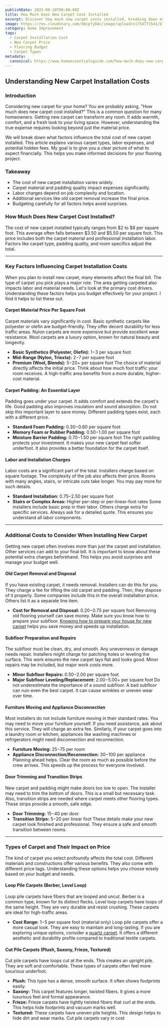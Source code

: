 ```yaml
---
publishDate: 2025-08-10T00:00:00Z
title: How Much Does New Carpet Cost Installed
excerpt: Discover how much new carpet costs installed, breaking down expenses for materials, labor, and hidden fees to help you budget.
image: https://res.cloudinary.com/dbcpfy04c/image/upload/v1754771541/blog_image_1754771541_ixk99a.webp
category: Home Improvement
tags:
  - Carpet Installation Cost
  - New Carpet Price
  - Flooring Budget
  - Carpet Types
metadata:
  canonical: https://www.homeessentialsguide.com/how-much-does-new-carpet-cost-installed
---
```


## Understanding New Carpet Installation Costs

### Introduction
Considering new carpet for your home? You are probably asking, "How much does new carpet cost installed?" This is a common question for many homeowners. Getting new carpet can transform any room. It adds warmth, comfort, and a fresh look to your living space. However, understanding the true expense requires looking beyond just the material price.

We will break down what factors influence the total cost of new carpet installed. This article explains various carpet types, labor expenses, and potential hidden fees. My goal is to give you a clear picture of what to expect financially. This helps you make informed decisions for your flooring project.

### Takeaway
*   The cost of new carpet installation varies widely.
*   Carpet material and padding quality impact expenses significantly.
*   Labor charges depend on job complexity and location.
*   Additional services like old carpet removal increase the final price.
*   Budgeting carefully for all factors helps avoid surprises.

### How Much Does New Carpet Cost Installed?
The cost of new carpet installed typically ranges from $2 to $8 per square foot. This average often falls between $3.50 and $5.50 per square foot. This price includes both the carpet material and professional installation labor. Factors like carpet type, padding quality, and room specifics adjust the total.

---

### Key Factors Influencing Carpet Installation Costs
When you plan to install new carpet, many elements affect the final bill. The type of carpet you pick plays a major role. The area getting carpeted also impacts labor and material needs. Let's look at the primary cost drivers. Understanding these factors helps you budget effectively for your project. I find it helps to list these out.

#### Carpet Material Price Per Square Foot
Carpet materials vary significantly in cost. Basic synthetic carpets like polyester or olefin are budget-friendly. They offer decent durability for less traffic areas. Nylon carpets are more expensive but provide excellent wear resistance. Wool carpets are a luxury option, known for natural beauty and longevity.
*   **Basic Synthetics (Polyester, Olefin):** $1-$3 per square foot
*   **Mid-Range (Nylon, Triexta):** $2-$7 per square foot
*   **Premium (Wool, Blends):** $5-$20+ per square foot
The choice of material directly affects the initial price. Think about how much foot traffic your room receives. A high-traffic area benefits from a more durable, higher-cost material.

#### Carpet Padding: An Essential Layer
Padding goes under your carpet. It adds comfort and extends the carpet's life. Good padding also improves insulation and sound absorption. Do not skip this important layer to save money. Different padding types exist, each with a different price.
*   **Standard Foam Padding:** $0.30-$0.60 per square foot
*   **Memory Foam or Rubber Padding:** $0.50-$1.00 per square foot
*   **Moisture Barrier Padding:** $0.70-$1.50 per square foot
The right padding protects your investment. It makes your new carpet feel softer underfoot. It also provides a better foundation for the carpet itself.

#### Labor and Installation Charges
Labor costs are a significant part of the total. Installers charge based on square footage. The complexity of the job also affects their price. Rooms with many angles, stairs, or intricate cuts take longer. You may pay more for such details.
*   **Standard Installation:** $0.75-$2.50 per square foot
*   **Stairs or Complex Areas:** Higher per-step or per-linear-foot rates
Some installers include basic prep in their labor. Others charge extra for specific services. Always ask for a detailed quote. This ensures you understand all labor components.

---

### Additional Costs to Consider When Installing New Carpet
Getting new carpet often involves more than just the carpet and installation. Other services can add to your final bill. It is important to know about these potential extra charges beforehand. This helps you avoid surprises and manage your budget well.

#### Old Carpet Removal and Disposal
If you have existing carpet, it needs removal. Installers can do this for you. They charge a fee for lifting the old carpet and padding. Then, they dispose of it properly. Some companies include this in the overall installation price. Others list it as a separate line item.
*   **Cost for Removal and Disposal:** $0.20-$0.75 per square foot
Removing old flooring yourself can save money. Make sure you know how to prepare your subfloor. [Knowing how to prepare your house for new carpet](https://homeessentialsguide.com/how-do-i-prepare-my-house-for-new-carpet) helps you save money and speeds up installation.

#### Subfloor Preparation and Repairs
The subfloor must be clean, dry, and smooth. Any unevenness or damage needs repair. Installers might charge for patching holes or leveling the surface. This work ensures the new carpet lays flat and looks good. Minor repairs may be included, but major work costs more.
*   **Minor Subfloor Repairs:** $0.50-$2.00 per square foot
*   **Major Subfloor Leveling/Replacement:** $2.00-$5.00+ per square foot
Do not underestimate the importance of a sound subfloor. A bad subfloor can ruin even the best carpet. It can cause wrinkles or uneven wear over time.

#### Furniture Moving and Appliance Disconnection
Most installers do not include furniture moving in their standard rates. You may need to move your furniture yourself. If you need assistance, ask about this service. They will charge an extra fee. Similarly, if your carpet goes into a laundry room or kitchen, appliances like washing machines or refrigerators might need disconnection and reconnection.
*   **Furniture Moving:** $25-$75 per room
*   **Appliance Disconnection/Reconnection:** $30-$100 per appliance
Planning ahead helps. Clear the room as much as possible before the crew arrives. This speeds up the process for everyone involved.

#### Door Trimming and Transition Strips
New carpet and padding might make doors too low to open. The installer may need to trim the bottom of doors. This is a small but necessary task. Also, transition strips are needed where carpet meets other flooring types. These strips provide a smooth, safe edge.
*   **Door Trimming:** $15-$40 per door
*   **Transition Strips:** $5-$20 per linear foot
These details make your new carpet look finished and professional. They ensure a safe and smooth transition between rooms.

---

### Types of Carpet and Their Impact on Price
The kind of carpet you select profoundly affects the total cost. Different materials and constructions offer various benefits. They also come with different price tags. Understanding these options helps you choose wisely based on your budget and needs.

#### Loop Pile Carpets (Berber, Level Loop)
Loop pile carpets have fibers that are looped and uncut. Berber is a common type, known for its distinct flecks. Level loop carpets have loops of the same height. They are very durable and resist crushing. These carpets are ideal for high-traffic areas.
*   **Cost Range:** $1-$5 per square foot (material only)
Loop pile carpets offer a more casual look. They are easy to maintain and long-lasting. If you are exploring unique options, consider a [quartz carpet](https://homeessentialsguide.com/how-much-does-quartz-carpet-cost). It offers a different aesthetic and durability profile compared to traditional textile carpets.

#### Cut Pile Carpets (Plush, Saxony, Frieze, Textured)
Cut pile carpets have loops cut at the ends. This creates an upright pile. They are soft and comfortable. These types of carpets often feel more luxurious underfoot.
*   **Plush:** This type has a dense, smooth surface. It often shows footprints easily.
*   **Saxony:** This carpet features longer, twisted fibers. It gives a more luxurious feel and formal appearance.
*   **Frieze:** Frieze carpets have tightly twisted fibers that curl at the ends. This helps hide footprints and vacuum marks well.
*   **Textured:** These carpets have uneven pile heights. This design helps to hide dirt and wear marks.
Cut pile carpets vary in cost